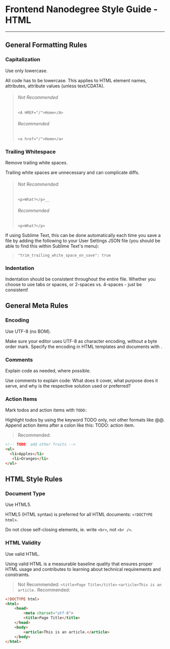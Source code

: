 # Frontend Nanodegree Style Guide - HTML
---
## General Formatting Rules

### Capitalization
Use only lowercase.

All code has to be lowercase. This applies to HTML element names, attributes, attribute values (unless text/CDATA).

> ###### Not Recommended
>
>`<A HREF="/">Home</A>`
>
> ###### Recommended
>
>`<a href="/">Home</a>`

### Trailing Whitespace
Remove trailing white spaces.

Trailing white spaces are unnecessary and can complicate diffs.

> ###### Not Recommended:
> 
>`<p>What?</p>__`
>
> ###### Recommended
>
>`<p>What?</p>`

If using Sublime Text, this can be done automatically each time you save a file by adding the following to your User Settings JSON file (you should be able to find this within Sublime Text's menu):

>
>`"trim_trailing_white_space_on_save": true`

### Indentation
Indentation should be consistent throughout the entire file. Whether you choose to use tabs or spaces, or 2-spaces vs. 4-spaces - just be consistent!

## General Meta Rules
###  Encoding
Use UTF-8 (no BOM).

Make sure your editor uses UTF-8 as character encoding, without a byte order mark. Specify the encoding in HTML templates and documents with <meta charset="utf-8">.

### Comments
Explain code as needed, where possible.

Use comments to explain code: What does it cover, what purpose does it serve, and why is the respective solution used or preferred?

### Action Items
Mark todos and action items with `TODO:`

Highlight todos by using the keyword TODO only, not other formats like @@. Append action items after a colon like this: TODO: action item.

> Recommended:
``` html
<!-- TODO: add other fruits -->
<ul>
  <li>Apples</li>
   <li>Oranges</li>
</ul>
```

## HTML Style Rules
### Document Type
Use HTML5.

HTML5 (HTML syntax) is preferred for all HTML documents: `<!DOCTYPE html>`.

Do not close self-closing elements, ie. write `<br>`, not `<br />`.

### HTML Validity
Use valid HTML.

Using valid HTML is a measurable baseline quality that ensures proper HTML usage and contributes to learning about technical requirements and constraints.

> Not Recommended:
> `<title>Page Title</title>`
> `<article>This is an article.`
> Recommended:
```html
<!DOCTYPE html>
<html>
    <head>
        <meta charset="utf-8">
        <title>Page Title</title>
    </head>
    <body>
        <article>This is an article.</article>
    </body>
</html>
```

